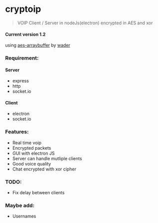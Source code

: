 # cryptoip
> VOIP Client / Server in nodeJs(electron) encrypted in AES and xor
#### Current version 1.2
using [aes-arraybuffer](https://github.com/wader/aes-arraybuffer) by [wader](https://github.com/wader)
<br>
### Requirement:

#### Server
- express
- http
- socket.io
#### Client
- electron
- socket.io

### Features:
- Real time voip
- Encrypted packets
- GUI with electron JS
- Server can handle mutliple clients
- Good voice quality
- Chat encrypted with xor cipher

### TODO:
- Fix delay between clients

### Maybe add:
- Usernames
